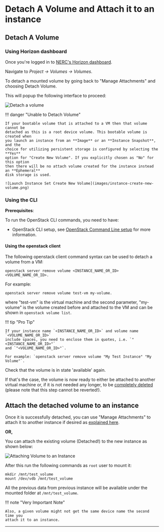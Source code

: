 # Detach A Volume and Attach it to an instance

## Detach A Volume

### Using Horizon dashboard

Once you're logged in to [NERC's Horizon dashboard](https://stack.nerc.mghpcc.org).

Navigate to _Project -> Volumes -> Volumes_.

To detach a mounted volume by going back to "Manage Attachments" and choosing
Detach Volume.

This will popup the following interface to proceed:

![Detach a volume](images/detach-volume-from-an-instance.png)

!!! danger "Unable to Detach Volume"

    If your bootable volume that is attached to a VM then that volume cannot be
    detached as this is a root device volume. This bootable volume is created when
    you launch an instance from an **Image** or an **Instance Snapshot**, and the
    choice for utilizing persistent storage is configured by selecting the **Yes**
    option for "Create New Volume". If you explicitly chosen as "No" for this option
    then there will be no attach volume created for the instance instead an **Ephemeral**
    disk storage is used.

    ![Launch Instance Set Create New Volume](images/instance-create-new-volume.png)

### Using the CLI

**Prerequisites**:

To run the OpenStack CLI commands, you need to have:

-   OpenStack CLI setup, see [OpenStack Command Line setup](../openstack-cli/openstack-CLI.md#command-line-setup)
    for more information.

#### Using the openstack client

The following openstack client command syntax can be used to detach a volume
from a VM:

    openstack server remove volume <INSTANCE_NAME_OR_ID> <VOLUME_NAME_OR_ID>.

For example:

    openstack server remove volume test-vm my-volume.

where "test-vm" is the virtual machine and the second parameter, "my-volume" is
the volume created before and attached to the VM and can be shown in
`openstack volume list`.

!!! tip "Pro Tip"

    If your instance name `<INSTANCE_NAME_OR_ID>` and volume name `<VOLUME_NAME_OR_ID>`
    include spaces, you need to enclose them in quotes, i.e. `"<INSTANCE_NAME_OR_ID>"`
    and `"<VOLUME_NAME_OR_ID>"`.

    For example: `openstack server remove volume "My Test Instance" "My Volume"`.

Check that the volume is in state 'available' again.

If that's the case, the volume is now ready to either be attached to another
virtual machine or, if it is not needed any longer, to be [completely deleted](./delete-volumes.md)
(please note that this step cannot be reverted!).

## Attach the detached volume to an instance

Once it is successfully detached, you can use "Manage Attachments" to attach it
to another instance if desired as [explained here](../persistent-storage/attach-the-volume-to-an-instance.md).

**OR,**

You can attach the existing volume (Detached!) to the new instance as shown below:

![Attaching Volume to an Instance](images/attach-volume-to-an-instance.png)

After this run the following commands as `root` user to mount it:

    mkdir /mnt/test_volume
    mount /dev/vdb /mnt/test_volume

All the previous data from previous instance will be available under the mounted
folder at `/mnt/test_volume`.

!!! note "Very Important Note"

    Also, a given volume might not get the same device name the second time you
    attach it to an instance.

---
